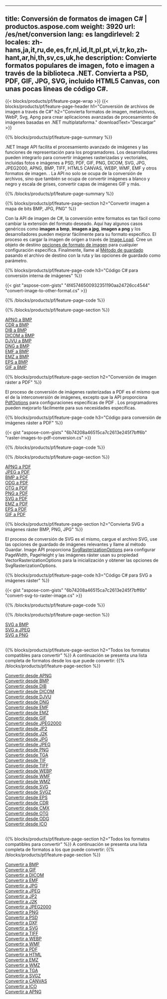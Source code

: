 ﻿
---
title: Conversión de formatos de imagen C# | productos.aspose.com 
weight: 3920
url: /es/net/conversion 
lang: es
langdirlevel: 2
locales: zh-hans,ja,it,ru,de,es,fr,nl,id,lt,pl,pt,vi,tr,ko,zh-hant,ar,hi,th,sv,cs,uk,he
description: Convierte formatos populares de imagen, foto e imagen a través de la biblioteca .NET. Convierta a PSD, PDF, GIF, JPG, SVG, incluido HTML5 Canvas, con unas pocas líneas de código C#.
---

{{< blocks/products/pf/feature-page-wrap >}}
{{< blocks/products/pf/feature-page-header h1="Conversión de archivos de imagen a través de C#" h2="Convierta formatos de imagen, metarchivos, WebP, Svg, Apng para crear aplicaciones avanzadas de procesamiento de imágenes basadas en .NET multiplataforma." downloadText="Descargar" >}}

{{% blocks/products/pf/feature-page-summary %}}

.NET Image API facilita el procesamiento avanzado de imágenes y las funciones de representación para los programadores. Los desarrolladores pueden integrarlo para convertir imágenes rasterizadas y vectoriales, incluidas fotos e imágenes a PSD, PDF, GIF, PNG, DICOM, SVG, JPG, JPEG2000, APNG, BMP, TIFF, HTML5 CANVAS, WEBP, WMF, EMF y otros formatos de imagen. . La API no solo se ocupa de la conversión de archivos, sino que también se ocupa de convertir imágenes a blanco y negro y escala de grises, convertir capas de imágenes GIF y más.

{{% /blocks/products/pf/feature-page-summary  %}}

{{% blocks/products/pf/feature-page-section  h2="Convertir imagen a mapa de bits BMP, JPG, PNG" %}}

Con la API de imagen de C#, la conversión entre formatos es tan fácil como cambiar la extensión del formato deseado. Aquí hay algunos casos genéricos como **imagen a bmp**, **imagen a jpg**, **imagen a png** y los desarrolladores pueden mejorar fácilmente para su formato específico. El proceso es cargar la imagen de origen a través de [Image.Load](https://apireference.aspose.com/imaging/net/aspose.imaging/image/methods/load). Cree un objeto de destino [opciones de formato de imagen](https://apireference.aspose.com/imaging/net/aspose.imaging.imageoptions) para cualquier configuración específica. Finalmente, llame al [Método de guardado](https://apireference.aspose.com/imaging/net/aspose.imaging.image/save/methods/4) pasando el archivo de destino con la ruta y las opciones de guardado como parámetro.

{{% blocks/products/pf/feature-page-code h3="Código C# para conversión interna de imágenes" %}}

{{< gist "aspose-com-gists" "4f45746500932351190aa24726cc4544" "convert-image-to-other-format.cs" >}}

{{% /blocks/products/pf/feature-page-code  %}}

{{% /blocks/products/pf/feature-page-section %}}

<div class="container-fluid productfamilypage bg-gray">
    <div class="convertypes bg-gray agp-content section">
        <div class="container">
		<div class="row other-converters">
		   <div class="col-md-2 other-converter remove-lp remove-rp">
		      <a href="/imaging/es/net/conversion/apng-to-bmp/">APNG a BMP</a>
		   </div>
		   <div class="col-md-2 other-converter remove-lp remove-rp">
		      <a href="/imaging/es/net/conversion/cdr-to-bmp/">CDR a BMP</a>
		   </div>
		   <div class="col-md-2 other-converter remove-lp remove-rp">
		      <a href="/imaging/es/net/conversion/dib-to-bmp/">DIB a BMP</a>
		   </div>
		   <div class="col-md-2 other-converter remove-lp remove-rp">
		      <a href="/imaging/es/net/conversion/dicom-to-bmp/">DICOM a BMP</a>
		   </div>
 		   <div class="col-md-2 other-converter remove-lp remove-rp">
		      <a href="/imaging/es/net/conversion/djvu-to-bmp/">DJVU a BMP</a>
		   </div>
		   <div class="col-md-2 other-converter remove-lp remove-rp">
		      <a href="/imaging/es/net/conversion/dng-to-bmp/">DNG a BMP</a>
		   </div>
		   <div class="col-md-2 other-converter remove-lp remove-rp">
		      <a href="/imaging/es/net/conversion/emf-to-bmp/">EMF a BMP</a>
		   </div>
		   <div class="col-md-2 other-converter remove-lp remove-rp">
		      <a href="/imaging/es/net/conversion/emz-to-bmp/">EMZ a BMP</a>
		   </div>
		   <div class="col-md-2 other-converter remove-lp remove-rp">
		      <a href="/imaging/es/net/conversion/eps-to-bmp/">EPS a BMP</a>
		   </div>
		   <div class="col-md-2 other-converter remove-lp remove-rp">
		      <a href="/imaging/es/net/conversion/gif-to-bmp/">GIF a BMP</a>
		   </div>
		</div>
	</div>
    </div>
</div>

{{% blocks/products/pf/feature-page-section  h2="Conversión de imagen ráster a PDF" %}}

El proceso de conversión de imágenes rasterizadas a PDF es el mismo que el de la interconversión de imágenes, excepto que la API proporciona [PdfOptions](https://apireference.aspose.com/imaging/net/aspose.imaging.imageoptions/pdfoptions) para configuraciones específicas de PDF . Los programadores pueden mejorarlo fácilmente para sus necesidades específicas.

{{% blocks/products/pf/feature-page-code h3="Código para conversión de imágenes ráster a PDF" %}}

{{< gist "aspose-com-gists" "6b74208a46515ca7c2613e245f7bff6b" "raster-images-to-pdf-conversion.cs" >}}

{{% /blocks/products/pf/feature-page-code  %}}

{{% /blocks/products/pf/feature-page-section %}}

<div class="container-fluid productfamilypage bg-gray">
    <div class="convertypes bg-gray agp-content section">
        <div class="container">
		<div class="row other-converters">
		   <div class="col-md-2 other-converter remove-lp remove-rp">
		      <a href="/imaging/es/net/conversion/apng-to-PDF/">APNG a PDF</a>
		   </div>
		   <div class="col-md-2 other-converter remove-lp remove-rp">
		      <a href="/imaging/es/net/conversion/jpeg-to-PDF/">JPEG a PDF</a>
		   </div>
		   <div class="col-md-2 other-converter remove-lp remove-rp">
		      <a href="/imaging/es/net/conversion/bmp-to-PDF/">BMP a PDF</a>
		   </div>
		   <div class="col-md-2 other-converter remove-lp remove-rp">
		      <a href="/imaging/es/net/conversion/odg-to-PDF/">ODG a PDF</a>
		   </div>
 		   <div class="col-md-2 other-converter remove-lp remove-rp">
		      <a href="/imaging/es/net/conversion/otg-to-PDF/">OTG a PDF</a>
		   </div>
		   <div class="col-md-2 other-converter remove-lp remove-rp">
		      <a href="/imaging/es/net/conversion/png-to-PDF/">PNG a PDF</a>
		   </div>
		   <div class="col-md-2 other-converter remove-lp remove-rp">
		      <a href="/imaging/es/net/conversion/svg-to-PDF/">SVG a PDF</a>
		   </div>
		   <div class="col-md-2 other-converter remove-lp remove-rp">
		      <a href="/imaging/es/net/conversion/emz-to-PDF/">EMZ a PDF</a>
		   </div>
		   <div class="col-md-2 other-converter remove-lp remove-rp">
		      <a href="/imaging/es/net/conversion/eps-to-PDF/">EPS a PDF</a>
		   </div>
		   <div class="col-md-2 other-converter remove-lp remove-rp">
		      <a href="/imaging/es/net/conversion/gif-to-PDF/">GIF a PDF</a>
		   </div>
		</div>
	</div>
    </div>
</div>

{{% blocks/products/pf/feature-page-section  h2="Convierta SVG a imágenes ráster BMP, PNG, JPG" %}}

El proceso de conversión de SVG es el mismo, cargue el archivo SVG, use las opciones de guardado de imágenes relevantes y llame al método Guardar. Image API proporciona [SvgRasterizationOptions](https://apireference.aspose.com/imaging/net/aspose.imaging.imageoptions/svgrasterizationoptions) para configurar PageWidth, PageHeight y las imágenes ráster usan su propiedad VectorRasterizationOptions para la inicialización y obtener las opciones de SvgRasterizationOptions. 

{{% blocks/products/pf/feature-page-code h3="Código C# para SVG a imágenes ráster" %}}

{{< gist "aspose-com-gists" "6b74208a46515ca7c2613e245f7bff6b" "convert-svg-to-raster-image.cs" >}}

{{% /blocks/products/pf/feature-page-code  %}}

{{% /blocks/products/pf/feature-page-section %}}

<div class="container-fluid productfamilypage bg-gray">
    <div class="convertypes bg-gray agp-content section">
        <div class="container">
		<div class="row other-converters">
		   <div class="col-md-2 other-converter remove-lp remove-rp">
		      <a href="/imaging/es/net/conversion/SVG-to-bmp/">SVG a BMP</a>
		   </div>
		   <div class="col-md-2 other-converter remove-lp remove-rp">
		      <a href="/imaging/es/net/conversion/SVG-to-jpeg/">SVG a JPEG</a>
		   </div>
		   <div class="col-md-2 other-converter remove-lp remove-rp">
		      <a href="/imaging/es/net/conversion/SVG-to-png/">SVG a PNG</a>
		   </div>		   
		</div>
	</div>
    </div>
</div>
<br/>

{{% blocks/products/pf/feature-page-section  h2="Todos los formatos compatibles para convertir" %}}
A continuación se presenta una lista completa de formatos desde los que puede convertir:
{{% /blocks/products/pf/feature-page-section %}}
<div class="container-fluid productfamilypage bg-gray">
    <div class="convertypes bg-gray agp-content section">
        <div class="container">
		<div class="row other-converters">
		    <div class='col-md-2 other-converter remove-lp remove-rp'><a href="/imaging/es/net/conversion/from/apng" >Convertir desde APNG</a></div>
<div class='col-md-2 other-converter remove-lp remove-rp'><a href="/imaging/es/net/conversion/from/bmp" >Convertir desde BMP</a></div>
<div class='col-md-2 other-converter remove-lp remove-rp'><a href="/imaging/es/net/conversion/from/dib" >Convertir desde DIB</a></div>
<div class='col-md-2 other-converter remove-lp remove-rp'><a href="/imaging/es/net/conversion/from/dicom" >Convertir desde DICOM</a></div>
<div class='col-md-2 other-converter remove-lp remove-rp'><a href="/imaging/es/net/conversion/from/djvu" >Convertir desde DJVU</a></div>
<div class='col-md-2 other-converter remove-lp remove-rp'><a href="/imaging/es/net/conversion/from/dng" >Convertir desde DNG</a></div>
<div class='col-md-2 other-converter remove-lp remove-rp'><a href="/imaging/es/net/conversion/from/emf" >Convertir desde EMF</a></div>
<div class='col-md-2 other-converter remove-lp remove-rp'><a href="/imaging/es/net/conversion/from/emz" >Convertir desde EMZ</a></div>
<div class='col-md-2 other-converter remove-lp remove-rp'><a href="/imaging/es/net/conversion/from/gif" >Convertir desde GIF</a></div>
<div class='col-md-2 other-converter remove-lp remove-rp'><a href="/imaging/es/net/conversion/from/jpeg2000" >Convertir desde JPEG2000</a></div>
<div class='col-md-2 other-converter remove-lp remove-rp'><a href="/imaging/es/net/conversion/from/jp2" >Convertir desde JP2</a></div>
<div class='col-md-2 other-converter remove-lp remove-rp'><a href="/imaging/es/net/conversion/from/j2k" >Convertir desde J2K</a></div>
<div class='col-md-2 other-converter remove-lp remove-rp'><a href="/imaging/es/net/conversion/from/jpg" >Convertir desde JPG</a></div>
<div class='col-md-2 other-converter remove-lp remove-rp'><a href="/imaging/es/net/conversion/from/jpeg" >Convertir desde JPEG</a></div>
<div class='col-md-2 other-converter remove-lp remove-rp'><a href="/imaging/es/net/conversion/from/png" >Convertir desde PNG</a></div>
<div class='col-md-2 other-converter remove-lp remove-rp'><a href="/imaging/es/net/conversion/from/tga" >Convertir desde TGA</a></div>
<div class='col-md-2 other-converter remove-lp remove-rp'><a href="/imaging/es/net/conversion/from/tif" >Convertir desde TIF</a></div>
<div class='col-md-2 other-converter remove-lp remove-rp'><a href="/imaging/es/net/conversion/from/tiff" >Convertir desde TIFF</a></div>
<div class='col-md-2 other-converter remove-lp remove-rp'><a href="/imaging/es/net/conversion/from/webp" >Convertir desde WEBP</a></div>
<div class='col-md-2 other-converter remove-lp remove-rp'><a href="/imaging/es/net/conversion/from/wmf" >Convertir desde WMF</a></div>
<div class='col-md-2 other-converter remove-lp remove-rp'><a href="/imaging/es/net/conversion/from/wmz" >Convertir desde WMZ</a></div>
<div class='col-md-2 other-converter remove-lp remove-rp'><a href="/imaging/es/net/conversion/from/svg" >Convertir desde SVG</a></div>
<div class='col-md-2 other-converter remove-lp remove-rp'><a href="/imaging/es/net/conversion/from/svgz" >Convertir desde SVGZ</a></div>
<div class='col-md-2 other-converter remove-lp remove-rp'><a href="/imaging/es/net/conversion/from/eps" >Convertir desde EPS</a></div>
<div class='col-md-2 other-converter remove-lp remove-rp'><a href="/imaging/es/net/conversion/from/cdr" >Convertir desde CDR</a></div>
<div class='col-md-2 other-converter remove-lp remove-rp'><a href="/imaging/es/net/conversion/from/cmx" >Convertir desde CMX</a></div>
<div class='col-md-2 other-converter remove-lp remove-rp'><a href="/imaging/es/net/conversion/from/otg" >Convertir desde OTG</a></div>
<div class='col-md-2 other-converter remove-lp remove-rp'><a href="/imaging/es/net/conversion/from/odg" >Convertir desde ODG</a></div>
<div class='col-md-2 other-converter remove-lp remove-rp'><a href="/imaging/es/net/conversion/from/ico" >Convertir desde ICO</a></div>
                </div>
        </div>
    </div>
</div>
<br/>

{{% blocks/products/pf/feature-page-section  h2="Todos los formatos compatibles para convertir" %}}
A continuación se presenta una lista completa de formatos a los que puede convertir:
{{% /blocks/products/pf/feature-page-section %}}
<div class="container-fluid productfamilypage bg-gray">
    <div class="convertypes bg-gray agp-content section">
        <div class="container">
		<div class="row other-converters">
		    <div class='col-md-2 other-converter remove-lp remove-rp'><a href="/imaging/es/net/conversion/to/bmp" >Convertir a BMP</a></div>
<div class='col-md-2 other-converter remove-lp remove-rp'><a href="/imaging/es/net/conversion/to/gif" >Convertir a GIF</a></div>
<div class='col-md-2 other-converter remove-lp remove-rp'><a href="/imaging/es/net/conversion/to/dicom" >Convertir a DICOM</a></div>
<div class='col-md-2 other-converter remove-lp remove-rp'><a href="/imaging/es/net/conversion/to/emf" >Convertir a EMF</a></div>
<div class='col-md-2 other-converter remove-lp remove-rp'><a href="/imaging/es/net/conversion/to/jpg" >Convertir a JPG</a></div>
<div class='col-md-2 other-converter remove-lp remove-rp'><a href="/imaging/es/net/conversion/to/jpeg" >Convertir a JPEG</a></div>
<div class='col-md-2 other-converter remove-lp remove-rp'><a href="/imaging/es/net/conversion/to/jp2" >Convertir a JP2</a></div>
<div class='col-md-2 other-converter remove-lp remove-rp'><a href="/imaging/es/net/conversion/to/j2k" >Convertir a J2K</a></div>
<div class='col-md-2 other-converter remove-lp remove-rp'><a href="/imaging/es/net/conversion/to/jpeg2000" >Convertir a JPEG2000</a></div>
<div class='col-md-2 other-converter remove-lp remove-rp'><a href="/imaging/es/net/conversion/to/png" >Convertir a PNG</a></div>
<div class='col-md-2 other-converter remove-lp remove-rp'><a href="/imaging/es/net/conversion/to/psd" >Convertir a PSD</a></div>
<div class='col-md-2 other-converter remove-lp remove-rp'><a href="/imaging/es/net/conversion/to/dxf" >Convertir a DXF</a></div>
<div class='col-md-2 other-converter remove-lp remove-rp'><a href="/imaging/es/net/conversion/to/svg" >Convertir a SVG</a></div>
<div class='col-md-2 other-converter remove-lp remove-rp'><a href="/imaging/es/net/conversion/to/tiff" >Convertir a TIFF</a></div>
<div class='col-md-2 other-converter remove-lp remove-rp'><a href="/imaging/es/net/conversion/to/webp" >Convertir a WEBP</a></div>
<div class='col-md-2 other-converter remove-lp remove-rp'><a href="/imaging/es/net/conversion/to/wmf" >Convertir a WMF</a></div>
<div class='col-md-2 other-converter remove-lp remove-rp'><a href="/imaging/es/net/conversion/to/pdf" >Convertir a PDF</a></div>
<div class='col-md-2 other-converter remove-lp remove-rp'><a href="/imaging/es/net/conversion/to/html" >Convertir a HTML</a></div>
<div class='col-md-2 other-converter remove-lp remove-rp'><a href="/imaging/es/net/conversion/to/emz" >Convertir a EMZ</a></div>
<div class='col-md-2 other-converter remove-lp remove-rp'><a href="/imaging/es/net/conversion/to/wmz" >Convertir a WMZ</a></div>
<div class='col-md-2 other-converter remove-lp remove-rp'><a href="/imaging/es/net/conversion/to/tga" >Convertir a TGA</a></div>
<div class='col-md-2 other-converter remove-lp remove-rp'><a href="/imaging/es/net/conversion/to/svgz" >Convertir a SVGZ</a></div>
<div class='col-md-2 other-converter remove-lp remove-rp'><a href="/imaging/es/net/conversion/to/canvas" >Convertir a CANVAS</a></div>
<div class='col-md-2 other-converter remove-lp remove-rp'><a href="/imaging/es/net/conversion/to/ico" >Convertir a ICO</a></div>
<div class='col-md-2 other-converter remove-lp remove-rp'><a href="/imaging/es/net/conversion/to/apng" >Convertir a APNG</a></div>
                </div>
        </div>
    </div>
</div>
<br/>

